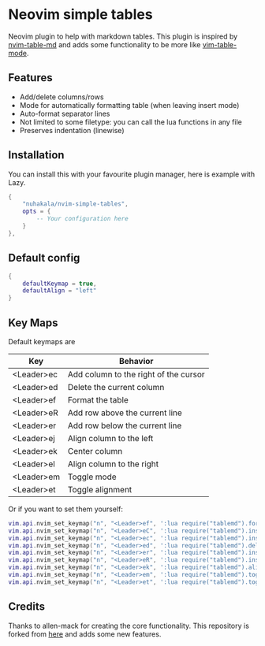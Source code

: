 # Neovim simple tables

Neovim plugin to help with markdown tables.
This plugin is inspired by [nvim-table-md](https://github.com/allen-mack/nvim-table-md)
and adds some functionality to be more like
[vim-table-mode](https://github.com/dhruvasagar/vim-table-mode).

## Features

- Add/delete columns/rows
- Mode for automatically formatting table (when leaving insert mode)
- Auto-format separator lines
- Not limited to some filetype: you can call the lua functions in any file
- Preserves indentation (linewise)

## Installation

You can install this with your favourite plugin manager, here is example with
Lazy.

``` lua
{
    "nuhakala/nvim-simple-tables",
    opts = {
        -- Your configuration here
    }
},
```

## Default config

``` lua
{
    defaultKeymap = true,
    defaultAlign = "left"
}
```

## Key Maps

Default keymaps are

| Key          | Behavior                              |
| ---          | ---                                   |
| \<Leader\>ec | Add column to the right of the cursor |
| \<Leader\>ed | Delete the current column             |
| \<Leader\>ef | Format the table                      |
| \<Leader\>eR | Add row above the current line        |
| \<Leader\>er | Add row below the current line        |
| \<Leader\>ej | Align column to the left              |
| \<Leader\>ek | Center column                         |
| \<Leader\>el | Align column to the right             |
| \<Leader\>em | Toggle mode                           |
| \<Leader\>et | Toggle alignment                      |

Or if you want to set them yourself:

``` lua
vim.api.nvim_set_keymap("n", "<Leader>ef", ':lua require("tablemd").formatTable()<cr>', { noremap = true, desc = "Format table" })
vim.api.nvim_set_keymap("n", "<Leader>eC", ':lua require("tablemd").insertColumn(false)<cr>', { noremap = true, desc = "Insert column before" })
vim.api.nvim_set_keymap("n", "<Leader>ec", ':lua require("tablemd").insertColumn(true)<cr>', { noremap = true, desc = "Insert column after" })
vim.api.nvim_set_keymap("n", "<Leader>ed", ':lua require("tablemd").deleteColumn()<cr>', { noremap = true, desc = "Delete column" })
vim.api.nvim_set_keymap("n", "<Leader>er", ':lua require("tablemd").insertRow(false)<cr>', { noremap = true, desc = "Insert row before" })
vim.api.nvim_set_keymap("n", "<Leader>eR", ':lua require("tablemd").insertRow(true)<cr>', { noremap = true, desc = "Insert row after" })
vim.api.nvim_set_keymap("n", "<Leader>ek", ':lua require("tablemd").alignColumn("center")<cr>', { noremap = true, desc = "Toggle column align" })
vim.api.nvim_set_keymap("n", "<Leader>em", ':lua require("tablemd").toggleMode()<cr>', { noremap = true, desc = "Toggle tablemode" })
vim.api.nvim_set_keymap("n", "<Leader>et", ':lua require("tablemd").toggleAlign()<cr>', { noremap = true, desc = "Toggle column alignment" })
```

## Credits
Thanks to allen-mack for creating the core functionality. This repository is
forked from [here](https://github.com/allen-mack/nvim-table-md) and adds some
new features.

